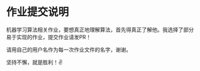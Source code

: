 # 作业提交说明
机器学习算法相关作业，要想真正地理解算法，首先得真正了解他。我选择了部分易于实现的作业，提交作业请发PR！

请用自己的用户名作为每一次作业文件的名字，谢谢。


坚持不懈，就是胜利！✌️
